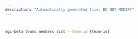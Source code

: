 ```yaml
---
description: "Automatically generated file. DO NOT MODIFY"
---
```


```bash


mgc-beta teams members list --team-id {team-id}

```